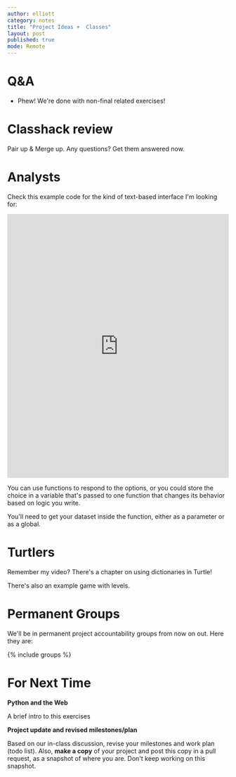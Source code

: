 ```yaml
---
author: elliott
category: notes
title: "Project Ideas +  Classes"
layout: post
published: true
mode: Remote
---
```


# Q&A

- Phew!  We're done with non-final related exercises!

# Classhack review

Pair up & Merge up.  Any questions?  Get them answered now.

# Analysts

Check this example code for the kind of text-based interface I'm looking for:

<iframe src="https://trinket.io/embed/python3/b5c5eced6a" width="100%" height="600" frameborder="0" marginwidth="0" marginheight="0" allowfullscreen></iframe>

You can use functions to respond to the options, or you could store the choice in a variable that's
passed to one function that changes its behavior based on logic you write.

You'll need to get your dataset inside the function, either as a parameter or as a global.

# Turtlers

Remember my video?  There's a chapter on using dictionaries in Turtle!

There's also an example game with levels.

# Permanent Groups

We'll be in permanent project accountability groups from now on out. Here they are:

{% include groups %}

# For Next Time

**Python and the Web**

A brief intro to this exercises

**Project update and revised milestones/plan**

Based on our in-class discussion, revise your milestones and work plan (todo list).  Also, **make a copy** of your project and post this copy in a pull request, as a snapshot of where you are.  Don't keep working on this snapshot.


